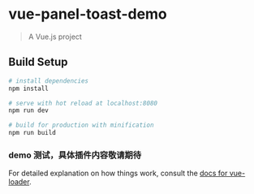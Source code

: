 # vue-panel-toast-demo

> A Vue.js project

## Build Setup

``` bash
# install dependencies
npm install

# serve with hot reload at localhost:8080
npm run dev

# build for production with minification
npm run build
```
### demo 测试，具体插件内容敬请期待
For detailed explanation on how things work, consult the [docs for vue-loader](http://vuejs.github.io/vue-loader).
